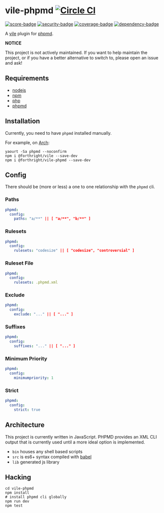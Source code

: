 # vile-phpmd [![Circle CI](https://circleci.com/gh/forthright/vile-phpmd.svg?style=svg&circle-token=8fc9fd7ba9275fa5f58b938c87c71bd0851c4476)](https://circleci.com/gh/forthright/vile-phpmd)

[![score-badge](https://vile.io/api/v0/users/brentlintner/vile-phpmd/badges/score?token=uFywUmzZfbg6UboLzn6R)](https://vile.io/~brentlintner/vile-phpmd) [![security-badge](https://vile.io/api/v0/users/brentlintner/vile-phpmd/badges/security?token=uFywUmzZfbg6UboLzn6R)](https://vile.io/~/brentlintner/vile-phpmd) [![coverage-badge](https://vile.io/api/v0/users/brentlintner/vile-phpmd/badges/coverage?token=uFywUmzZfbg6UboLzn6R)](https://vile.io/~/brentlintner/vile-phpmd) [![dependency-badge](https://vile.io/api/v0/users/brentlintner/vile-phpmd/badges/dependency?token=uFywUmzZfbg6UboLzn6R)](https://vile.io/~/brentlintner/vile-phpmd)

A [vile](https://vile.io) plugin for [phpmd](http://phpmd.org).

**NOTICE**

This project is not actively maintained. If you want to
help maintain the project, or if you have a better
alternative to switch to, please open an issue and ask!

## Requirements

- [nodejs](http://nodejs.org)
- [npm](http://npmjs.org)
- [php](http://php.net)
- [phpmd](http://phpmd.org)

## Installation

Currently, you need to have `phpmd` installed manually.

For example, on [Arch](https://www.archlinux.org):

    yaourt -Sa phpmd --noconfirm
    npm i @forthright/vile --save-dev
    npm i @forthright/vile-phpmd --save-dev

## Config

There should be (more or less) a one to one relationship
with the `phpmd` cli.

### Paths

```yml
phpmd:
  config:
    paths: "a/**" || [ "a/**", "b/**" ]
```

### Rulesets

```yml
phpmd:
  config:
    rulesets: "codesize" || [ "codesize", "controversial" ]
```

### Ruleset File

```yml
phpmd:
  config:
    rulesets: .phpmd.xml
```

### Exclude

```yml
phpmd:
  config:
    exclude: "..." || [ "..." ]
```

### Suffixes

```yml
phpmd:
  config:
    suffixes: "..." || [ "..." ]
```

### Minimum Priority

```yml
phpmd:
  config:
    minimumpriority: 1
```

### Strict

```yml
phpmd:
  config:
    strict: true
```

## Architecture

This project is currently written in JavaScript. PHPMD provides
an XML CLI output that is currently used until a more ideal
option is implemented.

- `bin` houses any shell based scripts
- `src` is es6+ syntax compiled with [babel](https://babeljs.io)
- `lib` generated js library

## Hacking

    cd vile-phpmd
    npm install
    # install phpmd cli globally
    npm run dev
    npm test
